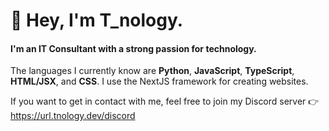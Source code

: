 # 👋 Hey, I'm T_nology.
<h4>I'm an IT Consultant with a strong passion for technology.</h4>

The languages I currently know are **Python**, **JavaScript**, **TypeScript**, **HTML/JSX**, and **CSS**. I use the NextJS framework for creating websites.

If you want to get in contact with me, feel free to join my Discord server 👉 https://url.tnology.dev/discord
